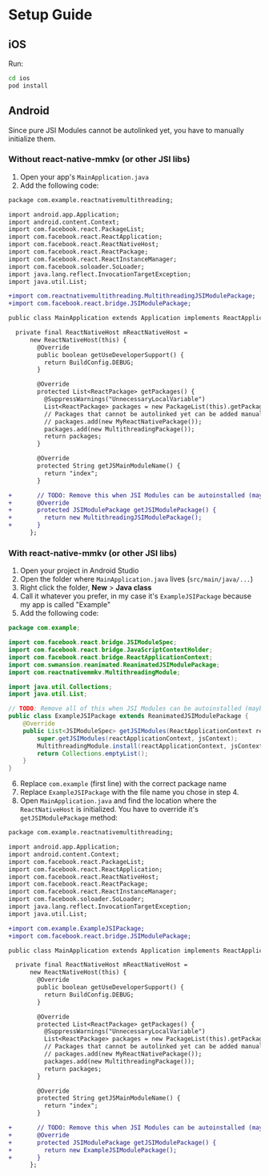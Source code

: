 # Setup Guide

## iOS

Run:

```sh
cd ios
pod install
```

## Android

Since pure JSI Modules cannot be autolinked yet, you have to manually initialize them.

### Without react-native-mmkv (or other JSI libs)

1. Open your app's `MainApplication.java`
2. Add the following code:
  ```diff
  package com.example.reactnativemultithreading;

  import android.app.Application;
  import android.content.Context;
  import com.facebook.react.PackageList;
  import com.facebook.react.ReactApplication;
  import com.facebook.react.ReactNativeHost;
  import com.facebook.react.ReactPackage;
  import com.facebook.react.ReactInstanceManager;
  import com.facebook.soloader.SoLoader;
  import java.lang.reflect.InvocationTargetException;
  import java.util.List;

  +import com.reactnativemultithreading.MultithreadingJSIModulePackage;
  +import com.facebook.react.bridge.JSIModulePackage;

  public class MainApplication extends Application implements ReactApplication {

    private final ReactNativeHost mReactNativeHost =
        new ReactNativeHost(this) {
          @Override
          public boolean getUseDeveloperSupport() {
            return BuildConfig.DEBUG;
          }

          @Override
          protected List<ReactPackage> getPackages() {
            @SuppressWarnings("UnnecessaryLocalVariable")
            List<ReactPackage> packages = new PackageList(this).getPackages();
            // Packages that cannot be autolinked yet can be added manually here, for MultithreadingExample:
            // packages.add(new MyReactNativePackage());
            packages.add(new MultithreadingPackage());
            return packages;
          }

          @Override
          protected String getJSMainModuleName() {
            return "index";
          }

  +       // TODO: Remove this when JSI Modules can be autoinstalled (maybe RN 0.65)
  +       @Override
  +       protected JSIModulePackage getJSIModulePackage() {
  +         return new MultithreadingJSIModulePackage();
  +       }
        };
  ```

### With react-native-mmkv (or other JSI libs)

1. Open your project in Android Studio
2. Open the folder where `MainApplication.java` lives (`src/main/java/...`)
3. Right click the folder, **New** > **Java class**
4. Call it whatever you prefer, in my case it's `ExampleJSIPackage` because my app is called "Example"
5. Add the following code:

  ```java
  package com.example;

  import com.facebook.react.bridge.JSIModuleSpec;
  import com.facebook.react.bridge.JavaScriptContextHolder;
  import com.facebook.react.bridge.ReactApplicationContext;
  import com.swmansion.reanimated.ReanimatedJSIModulePackage;
  import com.reactnativemmkv.MultithreadingModule;

  import java.util.Collections;
  import java.util.List;

  // TODO: Remove all of this when JSI Modules can be autoinstalled (maybe RN 0.65)
  public class ExampleJSIPackage extends ReanimatedJSIModulePackage {
      @Override
      public List<JSIModuleSpec> getJSIModules(ReactApplicationContext reactApplicationContext, JavaScriptContextHolder jsContext) {
          super.getJSIModules(reactApplicationContext, jsContext);
          MultithreadingModule.install(reactApplicationContext, jsContext);
          return Collections.emptyList();
      }
  }
  ```
6. Replace `com.example` (first line) with the correct package name
7. Replace `ExampleJSIPackage` with the file name you chose in step 4.
8. Open `MainApplication.java` and find the location where the `ReactNativeHost` is initialized. You have to override it's `getJSIModulePackage` method:
  ```diff
  package com.example.reactnativemultithreading;

  import android.app.Application;
  import android.content.Context;
  import com.facebook.react.PackageList;
  import com.facebook.react.ReactApplication;
  import com.facebook.react.ReactNativeHost;
  import com.facebook.react.ReactPackage;
  import com.facebook.react.ReactInstanceManager;
  import com.facebook.soloader.SoLoader;
  import java.lang.reflect.InvocationTargetException;
  import java.util.List;

  +import com.example.ExampleJSIPackage;
  +import com.facebook.react.bridge.JSIModulePackage;

  public class MainApplication extends Application implements ReactApplication {

    private final ReactNativeHost mReactNativeHost =
        new ReactNativeHost(this) {
          @Override
          public boolean getUseDeveloperSupport() {
            return BuildConfig.DEBUG;
          }

          @Override
          protected List<ReactPackage> getPackages() {
            @SuppressWarnings("UnnecessaryLocalVariable")
            List<ReactPackage> packages = new PackageList(this).getPackages();
            // Packages that cannot be autolinked yet can be added manually here, for MultithreadingExample:
            // packages.add(new MyReactNativePackage());
            packages.add(new MultithreadingPackage());
            return packages;
          }

          @Override
          protected String getJSMainModuleName() {
            return "index";
          }

  +       // TODO: Remove this when JSI Modules can be autoinstalled (maybe RN 0.65)
  +       @Override
  +       protected JSIModulePackage getJSIModulePackage() {
  +         return new ExampleJSIModulePackage();
  +       }
        };
  ```

